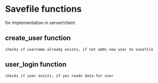 # Savefile functions

for implementation in server/client 

## create_user function
```
checks if username already exists, if not adds new user to savefile
```
## user_login function
```
checks if user exists, if yes reads data for user 
```

